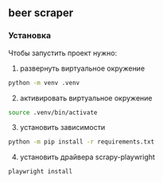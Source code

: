 ## beer scraper
### Установка
Чтобы запустить проект нужно:
1) развернуть виртуальное окружение
```Bash
python -m venv .venv
```
2) активировать виртуальное окружение
```Bash
source .venv/bin/activate
```
3) установить зависимости
```Bash
python -m pip install -r requirements.txt
```
4) установить драйвера scrapy-playwright
```Bash
playwright install
```
